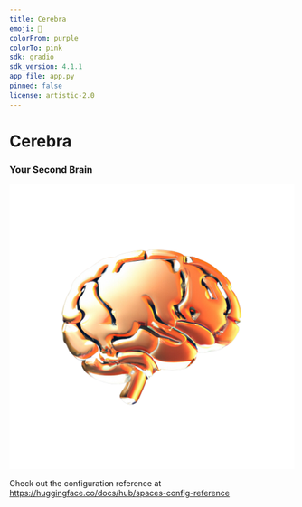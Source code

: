 ```yaml
---
title: Cerebra
emoji: 👀
colorFrom: purple
colorTo: pink
sdk: gradio
sdk_version: 4.1.1
app_file: app.py
pinned: false
license: artistic-2.0
---
```


# Cerebra
### Your Second Brain
![logo](imgs/logo.png)

Check out the configuration reference at https://huggingface.co/docs/hub/spaces-config-reference
